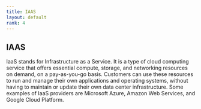 ```yaml
---
title: IAAS
layout: default
rank: 4
--- 
```

## IAAS
IaaS stands for Infrastructure as a Service. It is a type of cloud computing service that offers essential compute, storage, and networking resources on demand, on a pay-as-you-go basis. Customers can use these resources to run and manage their own applications and operating systems, without having to maintain or update their own data center infrastructure. Some examples of IaaS providers are Microsoft Azure, Amazon Web Services, and Google Cloud Platform.
